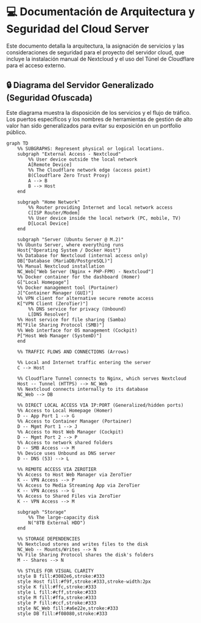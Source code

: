 # 💻 Documentación de Arquitectura y Seguridad del Cloud Server

Este documento detalla la arquitectura, la asignación de servicios y las consideraciones de seguridad para el proyecto del servidor cloud, que incluye la instalación manual de Nextcloud y el uso del Túnel de Cloudflare para el acceso externo.

## 🔒 Diagrama del Servidor Generalizado (Seguridad Ofuscada)

Este diagrama muestra la disposición de los servicios y el flujo de tráfico. Los puertos específicos y los nombres de herramientas de gestión de alto valor han sido generalizados para evitar su exposición en un portfolio público.

```mermaid
graph TD
    %% SUBGRAPHS: Represent physical or logical locations.
    subgraph "External Access - Nextcloud"
        %% User device outside the local network
        A[Remote Device]
        %% The Cloudflare network edge (access point)
        B(Cloudflare Zero Trust Proxy)
        A --> B
        B --> Host
    end
    
    subgraph "Home Network"
        %% Router providing Internet and local network access
        C[ISP Router/Modem]
        %% User device inside the local network (PC, mobile, TV)
        D[Local Device]
    end
    
    subgraph "Server (Ubuntu Server @ M.2)"
    %% Ubuntu Server, where everything runs
    Host{"Operating System / Docker Host"}
    %% Database for Nextcloud (internal access only)
    DB["Database (MariaDB/PostgreSQL)"]
    %% Manual Nextcloud installation
    NC_Web["Web Server (Nginx + PHP-FPM) - Nextcloud"]
    %% Docker container for the dashboard (Homer)
    G["Local Homepage"]
    %% Docker management tool (Portainer)
    J["Container Manager (GUI)"]
    %% VPN client for alternative secure remote access
    K["VPN Client (ZeroTier)"]
        %% DNS service for privacy (Unbound)
        L[DNS Resolver]
    %% Host service for file sharing (Samba)
    M["File Sharing Protocol (SMB)"]
    %% Web interface for OS management (Cockpit)
    P["Host Web Manager (SystemD)"]
    end
    
    %% TRAFFIC FLOWS AND CONNECTIONS (Arrows)

    %% Local and Internet traffic entering the server
    C --> Host
    
    %% Cloudflare Tunnel connects to Nginx, which serves Nextcloud
    Host -- Tunnel (HTTPS) --> NC_Web
    %% Nextcloud connects internally to its database
    NC_Web --> DB
    
    %% DIRECT LOCAL ACCESS VIA IP:PORT (Generalized/hidden ports)
    %% Access to Local Homepage (Homer)
    D -- App Port 1 --> G
    %% Access to Container Manager (Portainer)
    D -- Mgmt Port 1 --> J
    %% Access to Host Web Manager (Cockpit)
    D -- Mgmt Port 2 --> P
    %% Access to network shared folders
    D -- SMB Access --> M
    %% Device uses Unbound as DNS server
    D -- DNS (53) --> L

    %% REMOTE ACCESS VIA ZEROTIER
    %% Access to Host Web Manager via ZeroTier
    K -- VPN Access --> P
    %% Access to Media Streaming App via ZeroTier
    K -- VPN Access --> G
    %% Access to Shared Files via ZeroTier
    K -- VPN Access --> M
    
    subgraph "Storage"
        %% The large-capacity disk
        N("8TB External HDD")
    end
    
    %% STORAGE DEPENDENCIES
    %% Nextcloud stores and writes files to the disk
    NC_Web -- Mounts/Writes --> N
    %% File Sharing Protocol shares the disk's folders
    M -- Shares --> N
    
    %% STYLES FOR VISUAL CLARITY
    style B fill:#3082e6,stroke:#333
    style Host fill:#f9f,stroke:#333,stroke-width:2px
    style K fill:#ffc,stroke:#333
    style L fill:#cff,stroke:#333
    style M fill:#ffa,stroke:#333
    style P fill:#ccf,stroke:#333
    style NC_Web fill:#a6e22e,stroke:#333
    style DB fill:#f08080,stroke:#333
```